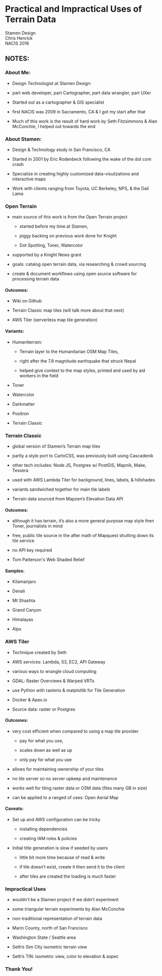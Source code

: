 # Practical and Impractical Uses of Terrain Data
Stamen Design  
Chris Henrick  
NACIS 2016

## NOTES:

### About Me:

- Design Technologist at Stamen Design:

- part web developer, part Cartographer, part data wrangler, part UXer

- Started out as a cartographer & GIS specialist

- first NACIS was 2009 in Sacramento, CA & I got my start after that

- Much of this work is the result of hard work by Seth Fitzsimmons & Alan McConchie, I helped out towards the end


### About Stamen:

- Design & Technology study in San Francisco, CA

- Started in 2001 by Eric Rodenbeck following the wake of the dot com crash

- Specialize in creating highly customized data-visulizations and interactive maps

- Work with clients ranging from Toyota, UC Berkeley, NPS, & the Dali Lama


### Open Terrain

- main source of this work is from the Open Terrain project

  - started before my time at Stamen,

  - piggy backing on previous work done for Knight

  - Dot Spotting, Toner, Watercolor

- supported by a Knight News grant

- goals: catalog open terrain data, via researching & crowd sourcing

- create & document workflows using open source software for processing terrain data


#### Outcomes:

- Wiki on Github

- Terrain Classic map tiles (will talk more about that next)

- AWS Tiler (serverless map tile generation)


#### Variants:

- Humaniterrain:

  - Terrain layer to the Humanitarian OSM Map Tiles,

  - right after the 7.8 magnitude earthquake that struck Nepal

  - helped give context to the map styles, printed and used by aid workers in the field

- Toner

- Watercolor

- Darkmatter

- Positron

- Terrain Classic



### Terrain Classic

- global version of Stamen’s Terrain map tiles

- partly a style port to CartoCSS, was previously built using Cascadenik

- other tech includes: Node JS, Postgres w/ PostGIS, Mapnik, Make, Tessera

- used with AWS Lambda Tiler for background, lines, labels, & hillshades

- variants sandwiched together for main tile labels

- Terrain data sourced from Mapzen’s Elevation Data API


#### Outcomes:

- although it has terrain, it’s also a more general purpose map style then Toner, journalists in mind

- free, public tile source in the after math of Mapquest shutting down its tile service

- no API key required

- Tom Patterson's Web Shaded Relief


#### Samples:

- Kilamanjaro

- Denali

- Mt Shashta

- Grand Canyon

- Himalayas

- Alps


### AWS Tiler

- Technique created by Seth

- AWS services: Lambda, S3, EC2, API Gateway

- various ways to wrangle cloud computing

- GDAL: Raster Overviews & Warped VRTs

- use Python with rasterio & matplotlib for Tile Generation

- Docker & Apex.io

- Source data: raster or Postgres


#### Outcomes:

- very cost efficient when compared to using a map tile provider

  - pay for what you use,

  - scales down as well as up

  - only pay for what you use

- allows for maintaining ownership of your tiles

- no tile server so no server upkeep and maintenance

- works well for tiling raster data or OSM data (files many GB in size)

- can be applied to a ranged of uses: Open Aerial Map


#### Caveats:

- Set up and AWS configuration can be tricky

  - installing dependencies

  - creating IAM roles & policies

- Initial title generation is slow if seeded by users

  - little bit more time because of read & write

  - if tile doesn’t exist, create it then send it to the client

  - after tiles are created the loading is much faster


### Impractical Uses

- wouldn’t be a Stamen project if we didn’t experiment

- some triangular terrain experiments by Alan McConchie

- non-traditional representation of terrain data

- Marin County, north of San Francisco

- Washington State / Seattle area

- Seth’s Sim City isometric terrain view

- Seth’s TIN: isometric view, color to elevation & aspec


### Thank You!

